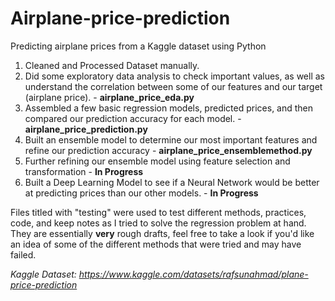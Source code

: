 # Airplane-price-prediction
Predicting airplane prices from a Kaggle dataset using Python

1. Cleaned and Processed Dataset manually.
2. Did some exploratory data analysis to check important values, as well as understand the correlation between some of our features and our target (airplane price). - **airplane_price_eda.py**
3. Assembled a few basic regression models, predicted prices, and then compared our prediction accuracy for each model. - **airplane_price_prediction.py**
4. Built an ensemble model to determine our most important features and refine our prediction accuracy - **airplane_price_ensemblemethod.py**
5. Further refining our ensemble model using feature selection and transformation - **In Progress**
6. Built a Deep Learning Model to see if a Neural Network would be better at predicting prices than our other models. - **In Progress**

Files titled with "testing" were used to test different methods, practices, code, and keep notes as I tried to solve the regression problem at hand. They are essentially **very** rough drafts, feel free to take a look if you'd like an idea of some of the different methods that were tried and may have failed. 


*Kaggle Dataset: https://www.kaggle.com/datasets/rafsunahmad/plane-price-prediction*
